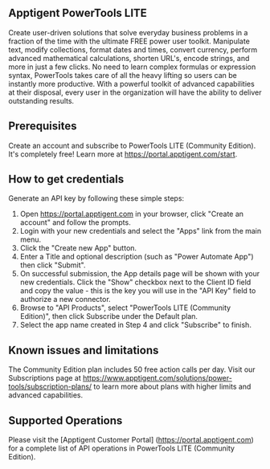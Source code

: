 ## Apptigent PowerTools LITE

Create user-driven solutions that solve everyday business problems in a fraction of the time with the ultimate FREE power user toolkit. Manipulate text, modify collections, format dates and times, convert currency, perform advanced mathematical calculations, shorten URL's, encode strings, and more in just a few clicks. No need to learn complex formulas or expression syntax, PowerTools takes care of all the heavy lifting so users can be instantly more productive. With a powerful toolkit of advanced capabilities at their disposal, every user in the organization will have the ability to deliver outstanding results.

## Prerequisites

Create an account and subscribe to PowerTools LITE (Community Edition). It's completely free! Learn more at https://portal.apptigent.com/start.

## How to get credentials

Generate an API key by following these simple steps:

1. Open https://portal.apptigent.com in your browser, click "Create an account" and follow the prompts.
2. Login with your new credentials and select the "Apps" link from the main menu.
3. Click the "Create new App" button.
4. Enter a Title and optional description (such as "Power Automate App") then click "Submit".
5. On successful submission, the App details page will be shown with your new credentials. Click the "Show" checkbox next to the Client ID field and copy the value - this is the key you will use in the "API Key" field to authorize a new connector. 
6. Browse to "API Products", select "PowerTools LITE (Community Edition)", then click Subscribe under the Default plan. 
7. Select the app name created in Step 4 and click "Subscribe" to finish.

## Known issues and limitations

The Community Edition plan includes 50 free action calls per day. Visit our Subscriptions page at https://www.apptigent.com/solutions/power-tools/subscription-plans/ to learn more about plans with higher limits and advanced capabilities. 

## Supported Operations

Please visit the [Apptigent Customer Portal] (https://portal.apptigent.com) for a complete list of API operations in PowerTools LITE (Community Edition).